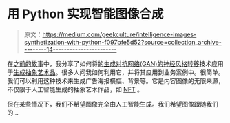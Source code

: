 # 用 Python 实现智能图像合成

> 原文：<https://medium.com/geekculture/intelligence-images-synthetization-with-python-f097bfe5d52?source=collection_archive---------14----------------------->

在[之前的故事](/geekculture/making-ai-generated-abstract-artworks-by-neural-style-transfer-5e4440917b61)中，我分享了如何将[的生成对抗网络(GAN)](https://en.wikipedia.org/wiki/Generative_adversarial_network)[的神经风格转移](https://en.wikipedia.org/wiki/Neural_Style_Transfer)技术应用于[生成抽象艺术品](/geekculture/making-ai-generated-abstract-artworks-by-neural-style-transfer-5e4440917b61)。很多人问我如何利用它，并将其应用到业务案例中。很简单。我们可以利用这种技术来生成广告海报横幅、背景等。它是内容图像的无限来源，不仅限于人工智能生成的抽象艺术作品，如 [NFT](https://opensea.io/assets/0x495f947276749ce646f68ac8c248420045cb7b5e/19971022373197534696766719695548688201777306758121475214359672573836570656769/) 。

但在某些情况下，我们不希望图像完全由人工智能生成。我们希望图像跟随我们的…